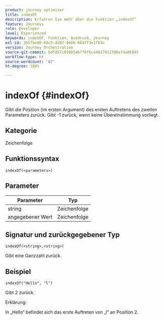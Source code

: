 ```yaml
---
product: journey optimizer
title: indexOf
description: Erfahren Sie mehr über die Funktion „indexOf“
feature: Journeys
role: Developer
level: Experienced
keywords: indexOf, Funktion, Ausdruck, Journey
exl-id: 3b57be48-8dc5-4207-9ebb-664ff3e1fb3c
version: Journey Orchestration
source-git-commit: bdf857c010854b7f0f6ce4817012398e74a068d5
workflow-type: ht
source-wordcount: '67'
ht-degree: 100%

---
```


# indexOf {#indexOf}

Gibt die Position (im ersten Argument) des ersten Auftretens des zweiten Parameters zurück. Gibt -1 zurück, wenn keine Übereinstimmung vorliegt.

## Kategorie

Zeichenfolge

## Funktionssyntax

`indexOf(<parameters>)`

## Parameter

| Parameter | Typ |
|-----------|------------------|
| string | Zeichenfolge |
| angegebener Wert | Zeichenfolge |

## Signatur und zurückgegebener Typ

`indexOf(<string>,<string>)`

Gibt eine Ganzzahl zurück.

## Beispiel

`indexOf("Hello", "l")`

Gibt 2 zurück.

Erklärung:

In „Hello“ befindet sich das erste Auftreten von „l“ an Position 2.
